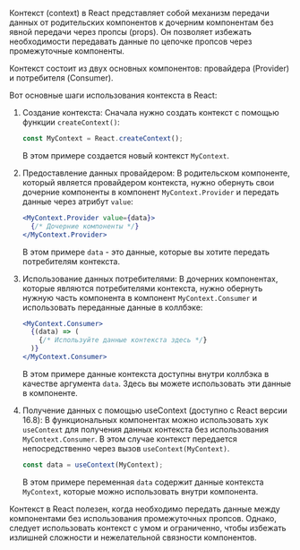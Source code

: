 Контекст (context) в React представляет собой механизм передачи данных от родительских компонентов к дочерним компонентам без явной передачи через пропсы (props). Он позволяет избежать необходимости передавать данные по цепочке пропсов через промежуточные компоненты.

Контекст состоит из двух основных компонентов: провайдера (Provider) и потребителя (Consumer).

Вот основные шаги использования контекста в React:

1. Создание контекста: Сначала нужно создать контекст с помощью функции `createContext()`:

   ```jsx
   const MyContext = React.createContext();
   ```

   В этом примере создается новый контекст `MyContext`.

2. Предоставление данных провайдером: В родительском компоненте, который является провайдером контекста, нужно обернуть свои дочерние компоненты в компонент `MyContext.Provider` и передать данные через атрибут `value`:

   ```jsx
   <MyContext.Provider value={data}>
     {/* Дочерние компоненты */}
   </MyContext.Provider>
   ```

   В этом примере `data` - это данные, которые вы хотите передать потребителям контекста.

3. Использование данных потребителями: В дочерних компонентах, которые являются потребителями контекста, нужно обернуть нужную часть компонента в компонент `MyContext.Consumer` и использовать переданные данные в коллбэке:

   ```jsx
   <MyContext.Consumer>
     {(data) => (
       {/* Используйте данные контекста здесь */}
     )}
   </MyContext.Consumer>
   ```

   В этом примере данные контекста доступны внутри коллбэка в качестве аргумента `data`. Здесь вы можете использовать эти данные в компоненте.

4. Получение данных с помощью useContext (доступно с React версии 16.8): В функциональных компонентах можно использовать хук `useContext` для получения данных контекста без использования `MyContext.Consumer`. В этом случае контекст передается непосредственно через вызов `useContext(MyContext)`.

   ```jsx
   const data = useContext(MyContext);
   ```

   В этом примере переменная `data` содержит данные контекста `MyContext`, которые можно использовать внутри компонента.

Контекст в React полезен, когда необходимо передать данные между компонентами без использования промежуточных пропсов. Однако, следует использовать контекст с умом и ограниченно, чтобы избежать излишней сложности и нежелательной связности компонентов.